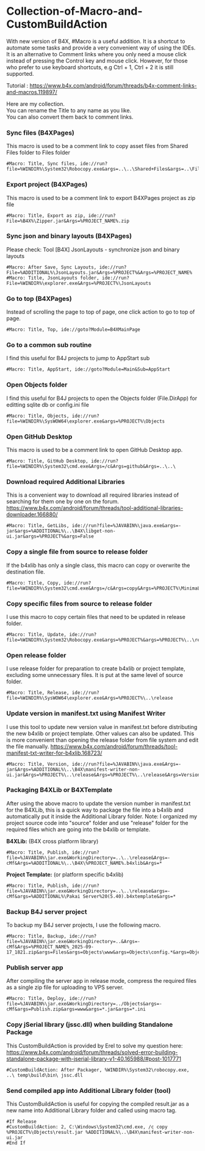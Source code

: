 # Collection-of-Macro-and-CustomBuildAction
With new version of B4X, #Macro is a useful addition.
It is a shortcut to automate some tasks and provide a very convenient way of using the IDEs.
It is an alternative to Comment links where you only need a mouse click instead of pressing the Control key and mouse click.
However, for those who prefer to use keyboard shortcuts, e.g Ctrl + 1, Ctrl + 2 it is still supported.

Tutorial : https://www.b4x.com/android/forum/threads/b4x-comment-links-and-macros.119897/

Here are my collection.\
You can rename the Title to any name as you like.\
You can also convert them back to comment links.

### Sync files (B4XPages)
This macro is used to be a comment link to copy asset files from Shared Files folder to Files folder
```
#Macro: Title, Sync files, ide://run?file=%WINDIR%\System32\Robocopy.exe&args=..\..\Shared+Files&args=..\Files&FilesSync=True
```

### Export project (B4XPages)
This macro is used to be a comment link to export B4XPages project as zip file
```
#Macro: Title, Export as zip, ide://run?File=%B4X%\Zipper.jar&Args=%PROJECT_NAME%.zip
```

### Sync json and binary layouts (B4XPages)
Please check: Tool [B4X] JsonLayouts - synchronize json and binary layouts
```
#Macro: After Save, Sync Layouts, ide://run?File=%ADDITIONAL%\JsonLayouts.jar&Args=%PROJECT%&Args=%PROJECT_NAME%
#Macro: Title, JsonLayouts folder, ide://run?File=%WINDIR%\explorer.exe&Args=%PROJECT%\JsonLayouts
```

### Go to top (B4XPages)
Instead of scrolling the page to top of page, one click action to go to top of page.
```
#Macro: Title, Top, ide://goto?Module=B4XMainPage
```

### Go to a common sub routine
I find this useful for B4J projects to jump to AppStart sub
```
#Macro: Title, AppStart, ide://goto?Module=Main&Sub=AppStart
```

### Open Objects folder
I find this useful for B4J projects to open the Objects folder (File.DirApp) for editting sqlite db or config.ini file
```
#Macro: Title, Objects, ide://run?file=%WINDIR%\SysWOW64\explorer.exe&args=%PROJECT%\Objects
```

### Open GitHub Desktop
This macro is used to be a comment link to open GitHub Desktop app.
```
#Macro: Title, GitHub Desktop, ide://run?file=%WINDIR%\System32\cmd.exe&Args=/c&Args=github&Args=..\..\
```

### Download required Additional Libraries
This is a convenient way to download all required libraries instead of searching for them one by one on the forum.
https://www.b4x.com/android/forum/threads/tool-additional-libraries-downloader.166880/
```
#Macro: Title, GetLibs, ide://run?file=%JAVABIN%\java.exe&args=-jar&args=%ADDITIONAL%\..\B4X\libget-non-ui.jar&args=%PROJECT%&args=False
```

### Copy a single file from source to release folder
If the b4xlib has only a single class, this macro can copy or overwrite the destination file.
```
#Macro: Title, Copy, ide://run?file=%WINDIR%\System32\cmd.exe&Args=/c&Args=copy&Args=%PROJECT%\MinimaList.bas&Args=%PROJECT%\..\release\MinimaList.bas
```

### Copy specific files from source to release folder
I use this macro to copy certain files that need to be updated in release folder.
```
#Macro: Title, Update, ide://run?file=%WINDIR%\System32\Robocopy.exe&args=%PROJECT%&args=%PROJECT%\..\release\&args=*.bas&args=*.json&args=*.b4j&args=*.html&args=*.example&args=help.css&args=main.css&args=main.js&args=/S
```

### Open release folder
I use release folder for preparation to create b4xlib or project template, excluding some unnecessary files. It is put at the same level of source folder.
```
#Macro: Title, Release, ide://run?file=%WINDIR%\SysWOW64\explorer.exe&Args=%PROJECT%\..\release
```

### Update version in manifest.txt using Manifest Writer
I use this tool to update new version value in manifest.txt before distributing the new b4xlib or project template. Other values can also be updated. This is more convenient than opening the release folder from file system and edit the file manually.
https://www.b4x.com/android/forum/threads/tool-manifest-txt-writer-for-b4xlib.168723/
```
#Macro: Title, Version, ide://run?file=%JAVABIN%\java.exe&Args=-jar&Args=%ADDITIONAL%\..\B4X\manifest-writer-non-ui.jar&Args=%PROJECT%\..\release&Args=%PROJECT%\..\release&Args=Version&Args=2.10
```

### Packaging B4XLib or B4XTemplate
After using the above macro to update the version number in manifest.txt for the B4XLib, this is a quick way to package the file into a b4xlib and automatically put it inside the Additional Library folder.
Note: I organized my project source code into "source" folder and use "release" folder for the required files which are going into the b4xlib or template.

**B4XLib:** (B4X cross platform library)
```
#Macro: Title, Publish, ide://run?file=%JAVABIN%\jar.exe&WorkingDirectory=..\..\release&Args=-cMf&Args=%ADDITIONAL%\..\B4X\%PROJECT_NAME%.b4xlib&Args=*
```

**Project Template:** (or platform specific b4xlib)
```
#Macro: Title, Publish, ide://run?file=%JAVABIN%\jar.exe&WorkingDirectory=..\..\release&args=-cMf&args=%ADDITIONAL%\Pakai Server%20(5.40).b4xtemplate&args=*
```

### Backup B4J server project
To backup my B4J server projects, I use the following macro.
```
#Macro: Title, Backup, ide://run?file=%JAVABIN%\jar.exe&WorkingDirectory=..&Args=-cMf&Args=%PROJECT_NAME%_2025-09-17_1821.zip&args=Files&args=Objects\www&args=Objects\config.*&args=Objects\LICENSE&args=*.bas&args=*.b4j&args=*.b4j.meta&args=libs.json
```

### Publish server app
After compiling the server app in release mode, compress the required files as a single zip file for uploading to VPS server.
```
#Macro: Title, Deploy, ide://run?file=%JAVABIN%\jar.exe&WorkingDirectory=../Objects&args=-cMf&args=Publish.zip&args=www&args=*.jar&args=*.ini
```

### Copy jSerial library (jssc.dll) when building Standalone Package
This CustomBuildAction is provided by Erel to solve my question here:
https://www.b4x.com/android/forum/threads/solved-error-building-standalone-package-with-jserial-library-v1-40.165988/#post-1017771
```
#CustomBuildAction: After Packager, %WINDIR%\System32\robocopy.exe, ..\ temp\build\bin\ jssc.dll
```

### Send compiled app into Additional Library folder (tool)
This CustomBuildAction is useful for copying the compiled result.jar as a new name into Additional Library folder and called using macro tag.
```
#If Release
#CustomBuildAction: 2, C:\Windows\System32\cmd.exe, /c copy %PROJECT%\Objects\result.jar %ADDITIONAL%\..\B4X\manifest-writer-non-ui.jar
#End If
```
